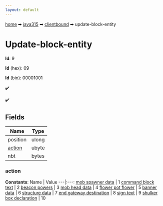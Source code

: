 ```yaml
---
layout: default
---
```


[home](/) ➡ [java315](/protocol/java315) ➡ [clientbound](/protocol/java315/clientbound) ➡ update-block-entity

# Update-block-entity

**Id**: 9

**Id** (hex): 09

**Id** (bin): 00001001

✔️

✔️

## Fields

Name | Type
---|---
position | ulong
[action](#action) | ubyte
nbt | bytes

### action

**Constants**:
Name | Value
---|:---:
[mob spawner data](action_mob-spawner-data) | 1
[command block text](action_command-block-text) | 2
[beacon powers](action_beacon-powers) | 3
[mob head data](action_mob-head-data) | 4
[flower pot flower](action_flower-pot-flower) | 5
[banner data](action_banner-data) | 6
[structure data](action_structure-data) | 7
[end gateway destination](action_end-gateway-destination) | 8
[sign text](action_sign-text) | 9
[shulker box declaration](action_shulker-box-declaration) | 10

